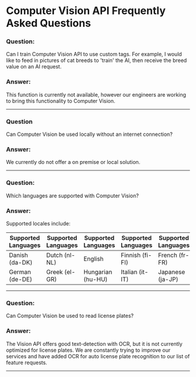 <!-- 
NavPath: Computer Vision API
LinkLabel: Frequently Asked Questions
Url: Computer-Vision-API/FAQ
Weight: 50
-->

# Computer Vision API Frequently Asked Questions

### Question: 
Can I train Computer Vision API to use custom tags.  For example, I would like to feed in pictures of cat breeds to 'train' the AI, then receive the breed value on an AI request.
### Answer:
This function is currently not available, however our engineers are working to bring this functionality to Computer Vision.

-----

### Question
Can Computer Vision be used locally without an internet connection?
### Answer:
We currently do not offer a on premise or local solution.

-----

### Question: 
Which languages are supported with Computer Vision?
### Answer:
Supported locales include:

| Supported Languages | Supported Languages | Supported Languages | Supported Languages | Supported Languages |
|-------------------- |-------------------- |-------------------- |-------------------- |-------------------- |
|Danish (da-DK) | Dutch (nl-NL) | English           | Finnish (fi-FI) |French (fr-FR)
|German (de-DE) | Greek (el-GR) | Hungarian (hu-HU) | Italian (it-IT) | Japanese (ja-JP)

-----

### Question:
Can Computer Vision be used to read license plates?
### Answer:
The Vision API offers good text-detection with OCR, but it is not currently optimized for license plates. We are constantly trying to improve our services and have added OCR for auto license plate recognition to our list of feature requests.

-----
